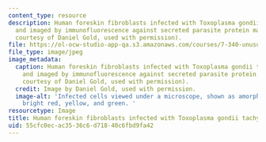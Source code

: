 ```yaml
---
content_type: resource
description: Human foreskin fibroblasts infected with Toxoplasma gondii tachyzoites
  and imaged by immunofluorescence against secreted parasite protein markers (Image
  courtesy of Daniel Gold, used with permission).
file: https://ol-ocw-studio-app-qa.s3.amazonaws.com/courses/7-340-unusual-biology-the-science-of-emerging-pathogens-spring-2013/55cfc0ecac3536c6d71840c6fbd9fa42_7-013s13.jpg
file_type: image/jpeg
image_metadata:
  caption: Human foreskin fibroblasts infected with Toxoplasma gondii tachyzoites
    and imaged by immunofluorescence against secreted parasite protein markers (Image
    courtesy of Daniel Gold, used with permission).
  credit: Image by Daniel Gold, used with permission.
  image-alt: 'Infected cells viewed under a microscope, shown as amorphous blobs colored
    bright red, yellow, and green. '
resourcetype: Image
title: Human foreskin fibroblasts infected with Toxoplasma gondii tachyzoites
uid: 55cfc0ec-ac35-36c6-d718-40c6fbd9fa42
---
```

